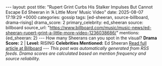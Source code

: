--- layout: post title: "Rupert Grint Curbs His Stalker Impulses But Cannot Escape Ed Sheeran in ‘A Little More’ Music Video" date: 2025-08-07 17:19:29 +0000 categories: gossip tags: [ed-sheeran, source-billboard, drama-rising] drama_score: 2 primary_celebrity: ed_sheeran source: billboard source_url: "https://www.billboard.com/music/music-news/ed-sheeran-rupert-grint-a-little-more-video-1236038686/" mentions: {ed_sheeran: 2} --- How many Sheerans can you spot in the visual? **Drama Score:** 2 | **Level:** RISING **Celebrities Mentioned:** Ed Sheeran [Read full article at Billboard](https://www.billboard.com/music/music-news/ed-sheeran-rupert-grint-a-little-more-video-1236038686/) --- *This post was automatically generated from RSS feeds. Drama scores are calculated based on mention frequency and source reliability.*